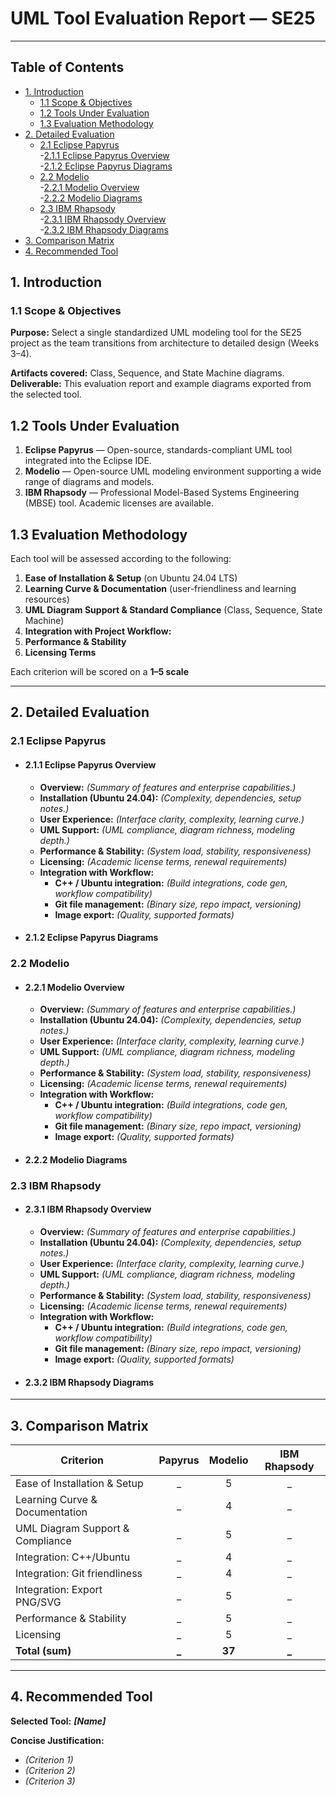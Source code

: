 # UML Tool Evaluation Report — SE25

---

## Table of Contents
- [1. Introduction](#1-introduction)
  - [1.1 Scope & Objectives](#11-scope--objectives)
  - [1.2 Tools Under Evaluation](#12-tools-under-evaluation)
  - [1.3 Evaluation Methodology](#13-evaluation-methodology)
- [2. Detailed Evaluation](#2-detailed-evaluation)  
  - [2.1 Eclipse Papyrus](#21-eclipse-papyrus)  
    -[2.1.1 Eclipse Papyrus Overview](#211-eclipse-papyrus-overview)  
    -[2.1.2 Eclipse Papyrus Diagrams](#212-eclipse-papyrus-diagrams)  
  - [2.2 Modelio](#22-modelio)   
    -[2.2.1 Modelio Overview](#221-modelio-overview)   
    -[2.2.2 Modelio Diagrams](#222-modelio-diagrams)   
  - [2.3 IBM Rhapsody](#23-ibm-rhapsody)   
    -[2.3.1 IBM Rhapsody Overview](#231-ibm-rhapsody-overview)      
    -[2.3.2 IBM Rhapsody Diagrams](#232-ibm-rhapsody-diagrams)    
- [3. Comparison Matrix](#3-comparison-matrix)
- [4. Recommended Tool](#4-recommended-tool) 


## 1. Introduction 

### 1.1 Scope & Objectives
**Purpose:** Select a single standardized UML modeling tool for the SE25 project as the team transitions from architecture to detailed design (Weeks 3–4).  

**Artifacts covered:** Class, Sequence, and State Machine diagrams.  
**Deliverable:** This evaluation report and example diagrams exported from the selected tool.  



## 1.2 Tools Under Evaluation
1. **Eclipse Papyrus** — Open-source, standards-compliant UML tool integrated into the Eclipse IDE.  
2. **Modelio** — Open-source UML modeling environment supporting a wide range of diagrams and models.  
3. **IBM Rhapsody** — Professional Model-Based Systems Engineering (MBSE) tool. Academic licenses are available.


## 1.3 Evaluation Methodology
Each tool will be assessed according to the following:

  1. **Ease of Installation & Setup** (on Ubuntu 24.04 LTS)  
  2. **Learning Curve & Documentation** (user-friendliness and learning resources)  
  3. **UML Diagram Support & Standard Compliance** (Class, Sequence, State Machine)  
  4. **Integration with Project Workflow:**  
  5. **Performance & Stability**  
  6. **Licensing Terms**  

Each criterion will be scored on a **1–5 scale**



--- 

## 2. Detailed Evaluation


### 2.1 Eclipse Papyrus  

- #### 2.1.1 Eclipse Papyrus Overview   
  - **Overview:** _(Summary of features and enterprise capabilities.)_  
  - **Installation (Ubuntu 24.04):** _(Complexity, dependencies, setup notes.)_  
  - **User Experience:** _(Interface clarity, complexity, learning curve.)_  
  - **UML Support:** _(UML compliance, diagram richness, modeling depth.)_  
  - **Performance & Stability:** _(System load, stability, responsiveness)_   
  - **Licensing:** _(Academic license terms, renewal requirements)_   
  - **Integration with Workflow:**  
    - **C++ / Ubuntu integration:** _(Build integrations, code gen, workflow compatibility)_  
    - **Git file management:** _(Binary size, repo impact, versioning)_  
    - **Image export:** _(Quality, supported formats)_   

- #### 2.1.2 Eclipse Papyrus Diagrams





### 2.2 Modelio
 - #### 2.2.1 Modelio Overview  
    - **Overview:** _(Summary of features and enterprise capabilities.)_  
    - **Installation (Ubuntu 24.04):** _(Complexity, dependencies, setup notes.)_  
    - **User Experience:** _(Interface clarity, complexity, learning curve.)_  
    - **UML Support:** _(UML compliance, diagram richness, modeling depth.)_  
    - **Performance & Stability:** _(System load, stability, responsiveness)_   
    - **Licensing:** _(Academic license terms, renewal requirements)_   
    - **Integration with Workflow:**  
      - **C++ / Ubuntu integration:** _(Build integrations, code gen, workflow compatibility)_  
      - **Git file management:** _(Binary size, repo impact, versioning)_  
      - **Image export:** _(Quality, supported formats)_      
  



- #### 2.2.2 Modelio Diagrams  



        



### 2.3 IBM Rhapsody

- #### 2.3.1 IBM Rhapsody Overview   
  - **Overview:** _(Summary of features and enterprise capabilities.)_  
  - **Installation (Ubuntu 24.04):** _(Complexity, dependencies, setup notes.)_  
  - **User Experience:** _(Interface clarity, complexity, learning curve.)_  
  - **UML Support:** _(UML compliance, diagram richness, modeling depth.)_  
  - **Performance & Stability:** _(System load, stability, responsiveness)_   
  - **Licensing:** _(Academic license terms, renewal requirements)_   
  - **Integration with Workflow:**  
    - **C++ / Ubuntu integration:** _(Build integrations, code gen, workflow compatibility)_  
    - **Git file management:** _(Binary size, repo impact, versioning)_  
    - **Image export:** _(Quality, supported formats)_     

- #### 2.3.2 IBM Rhapsody Diagrams  

  
  
  
  

--- 

## 3. Comparison Matrix


| Criterion | Papyrus | Modelio | IBM Rhapsody |
|---|:--:|:--:|:--:|
| Ease of Installation & Setup | _ | 5 | _ |
| Learning Curve & Documentation | _ | 4 | _ |
| UML Diagram Support & Compliance | _ | 5 | _ |
| Integration: C++/Ubuntu | _ | 4 | _ |
| Integration: Git friendliness | _ | 4 | _ |
| Integration: Export PNG/SVG | _ | 5 | _ |
| Performance & Stability | _ | 5 | _ |
| Licensing | _ | 5 | _ |
| **Total (sum)** | **_** | **37** | **_** |





--- 

## 4. Recommended Tool

**Selected Tool:** **_[Name]_** 

**Concise Justification:**  
- _(Criterion 1)_  
- _(Criterion 2)_  
- _(Criterion 3)_  

